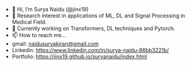 - 👋 Hi, I’m Surya Naidu (@jinx19)
- 👀 Research interest in applications of ML, DL and Signal Processing in Medical Field.
- 🌱 Currently working on Transformers, DL techniques and Pytorch.
- 📫 How to reach me...
- gmail: naidusuryakiran@gmail.com
- Linkedin: https://www.linkedin.com/in/surya-naidu-86bb3221b/
- Portfolio: https://jinx19.github.io/suryanaidu/index.html

<!---
jinx19/jinx19 is a ✨ special ✨ repository because its `README.md` (this file) appears on your GitHub profile.
You can click the Preview link to take a look at your changes.
--->
